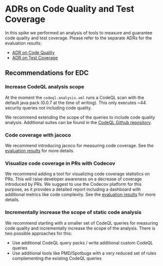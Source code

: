 # ADRs on Code Quality and Test Coverage

In this spike we performed an analysis of tools to measure and guarantee code quality and test coverage. Please refer to the separate ADRs for the evaluation results:

* [ADR on Code Quality](CODEQUALITY.md)
* [ADR on Test Coverage](COVERAGE.md)

## Recommendations for EDC

### Increase CodeQL analysis scope 

At the moment the `codeql-analysis.xml` runs a CodeQL scan with the default java pack (0.0.7 at the time of writing). This only executes ~44 security queries not including code quality.

We recommend extending the scope of the queries to include code quality analysis. Additional suites can be found in the [CodeQL Github repository](https://github.com/github/codeql/tree/main/java/ql/src/codeql-suites).

### Code coverage with jacoco

We recommend introducing jacoco for measuring code coverage. See the [evaluation results](COVERAGE.md) for more details.

### Visualize code coverage in PRs with Codecov

We recommend adding a tool for visualizing code coverage statistics on PRs. This will raise developer awareness on a decrease of coverage introduced by PRs. We suggest to use the Codecov platform for this purpose, as it provides a detailed report including a dashboard with additional metrics like code complexity. See the [evaluation results](COVERAGE.md) for more details.


### Incrementally increase the scope of static code analysis

We recommend starting with a smaller set of CodeQL queries for measuring code quality and incrementally increase the scope of the analysis. There is two possible approaches for this:

- Use additional CodeQL query packs / write additional custom CodeQL queries
- Use additional tools like PMD/Spotbugs with a very reduced set of rules complementing the existing CodeQL queries  
